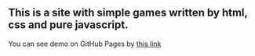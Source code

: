 ## This is a site with simple games written by html, css and pure javascript.

You can see demo on GitHub Pages by [this link](https://voverg.github.io/games/)
